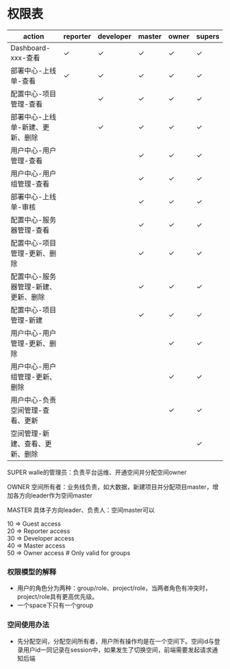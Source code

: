 权限表
======


| action                               | reporter | developer | master | owner | supers |
| ------------------------------------ | -------- | --------- | ------ | ----- | ------ |
| Dashboard-xxx-查看                   | ✓        | ✓         | ✓      | ✓     | ✓      |
| 部署中心-上线单-查看                 | ✓        | ✓         | ✓      | ✓     | ✓      |
| 配置中心-项目管理-查看               |          | ✓         | ✓      | ✓     | ✓      |
| 部署中心-上线单-新建、更新、删除     |          | ✓         | ✓      | ✓     | ✓      |
| 用户中心-用户管理-查看               |          |           | ✓      | ✓     | ✓      |
| 用户中心-用户组管理-查看             |          |           | ✓      | ✓     | ✓      |
| 部署中心-上线单-审核                 |          |           | ✓      | ✓     | ✓      |
| 配置中心-服务器管理-查看             |          |           | ✓      | ✓     | ✓      |
| 配置中心-项目管理-更新、删除         |          |           | ✓      | ✓     | ✓      |
| 配置中心-服务器管理-新建、更新、删除 |          |           | ✓      | ✓     | ✓      |
| 配置中心-项目管理-新建               |          |           | ✓      | ✓     | ✓      |
| 用户中心-用户管理-更新、删除         |          |           |        | ✓     | ✓      |
| 用户中心-用户组管理-更新、删除       |          |           |        | ✓     | ✓      |
| 用户中心-负责空间管理-查看、更新     |          |           |        | ✓     | ✓      |
| 空间管理-新建、查看、更新、删除      |          |           |        |       | ✓      |

SUPER
walle的管理员：负责平台运维、开通空间并分配空间owner

OWNER
空间所有者：业务线负责，如大数据，新建项目并分配项目master，增加各方向leader作为空间master

MASTER
具体子方向leader、负责人：空间master可以

10 => Guest access  
20 => Reporter access  
30 => Developer access  
40 => Master access  
50 => Owner access # Only valid for groups  



### 权限模型的解释
- 用户的角色分为两种：group/role、project/role，当两者角色有冲突时，project/role具有更高优先级。
- 一个space下只有一个group

### 空间使用办法
- 先分配空间，分配空间所有者，用户所有操作均是在一个空间下。空间id与登录用户id一同记录在session中，如果发生了切换空间，前端需要发起请求通知后端
